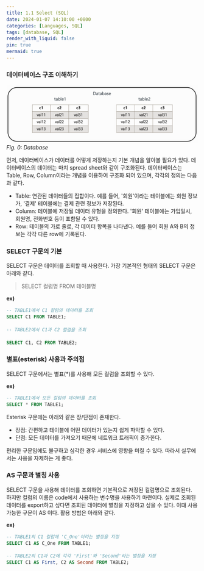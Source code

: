 ```yaml
---
title: 1.1 Select (SQL)
date: 2024-01-07 14:10:00 +0800
categories: [Languages, SQL]
tags: [database, SQL]
render_with_liquid: false
pin: true
mermaid: true
---
```


### 데이터베이스 구조 이해하기

![Database](/assets/img/post/language/sql/1-1-select/database.png)
_Fig. 0: Database_

먼저, 데이터베이스가 데이터를 어떻게 저장하는지 기본 개념을 알아볼 필요가 있다. 데이터베이스의 데이터는 마치 spread sheet와 같이 구조화된다. 데이터베이스는 Table, Row, Column이라는 개념을 이용하여 구조화 되어 있으며, 각각의 정의는 다음과 같다.

- Table: 연관된 데이터들의 집합이다. 예를 들어, '회원'이라는 테이블에는 회원 정보가, '결제' 테이블에는 결제 관련 정보가 저장된다.
- Column: 테이블에 저장될 데이터 유형을 정의한다. '회원' 테이블에는 가입일시, 회원명, 전화번호 등이 포함될 수 있다.
- Row: 테이블의 가로 줄로, 각 데이터 항목을 나타낸다. 예를 들어 회원 A와 B의 정보는 각각 다른 row에 기록된다.

### SELECT 구문의 기본

SELECT 구문은 데이터를 조회할 때 사용한다. 가장 기본적인 형태의 SELECT 구문은 아래와 같다.
> SELECT 컬럼명 FROM 테이블명

**ex)**

``` sql
-- TABLE1에서 C1 컬럼의 데이터를 조회
SELECT C1 FROM TABLE1;

-- TABLE2에서 C1과 C2 컬럼을 조회

SELECT C1, C2 FROM TABLE2;
```

### 별표(esterisk) 사용과 주의점

SELECT 구문에서는 별표(*)를 사용해 모든 컬럼을 조회할 수 있다.

**ex)**
``` sql
-- TABLE1에서 모든 컬럼의 데이터를 조회
SELECT * FROM TABLE1;
```

Esterisk 구문에는 아래와 같은 장/단점이 존재한다.
- 장점: 간편하고 테이블에 어떤 데이터가 있는지 쉽게 파악할 수 있다.
- 단점: 모든 데이터를 가져오기 때문에 네트워크 트래픽이 증가한다.

편리한 구문임에도 불구하고 심각한 경우 서비스에 영향을 미칠 수 있다. 따라서 실무에서는 사용을 자제하는 게 좋다.

### AS 구문과 별칭 사용

SELECT 구문을 사용해 데이터를 조회하면 기본적으로 저장된 컬럼명으로 조회된다. 하지만 컬럼의 이름은 code에서 사용하는 변수명을 사용하기 마련이다. 실제로 조회된 데이터를 export하고 싶다면 조회된 데이터에 별칭을 지정하고 싶을 수 있다. 이떄 사용 가능한 구문이 AS 이다. 활용 방법은 아래와 같다.

**ex)**
``` sql
-- TABLE1의 C1 컬럼에 'C_One'이라는 별칭을 지정
SELECT C1 AS C_One FROM TABLE1;

-- TABLE2의 C1과 C2에 각각 'First'와 'Second'라는 별칭을 지정
SELECT C1 AS First, C2 AS Second FROM TABLE2;
```